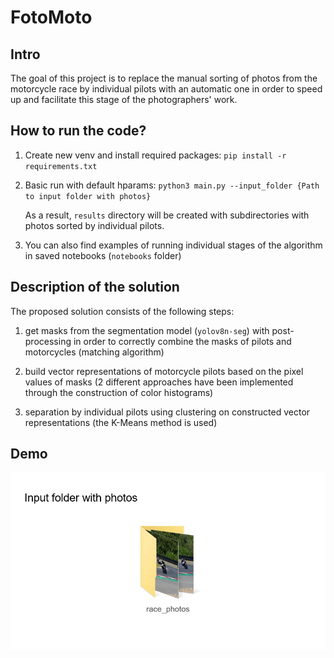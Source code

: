 # FotoMoto

## Intro

The goal of this project is to replace the manual sorting of photos from the motorcycle race by individual pilots with an automatic one in order to speed up and facilitate this stage of the photographers' work.

## How to run the code?

1. Create new venv and install required packages: ```pip install -r requirements.txt```

2. Basic run with default hparams: ```python3 main.py --input_folder {Path to input folder with photos}```

    As a result, `results` directory will be created with subdirectories with photos sorted by individual pilots.

3. You can also find examples of running individual stages of the algorithm in saved notebooks (`notebooks` folder)

## Description of the solution

The proposed solution consists of the following steps:

1. get masks from the segmentation model (`yolov8n-seg`) with post-processing in order to correctly combine the masks of pilots and motorcycles (matching algorithm)

2. build vector representations of motorcycle pilots based on the pixel values of masks (2 different approaches have been implemented through the construction of color histograms)

3. separation by individual pilots using clustering on constructed vector representations (the K-Means method is used)

## Demo

![Alt Text](./info/fotomoto_demo.gif)

